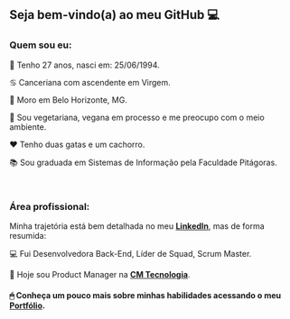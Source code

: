 ## Seja bem-vindo(a) ao meu GitHub 💻

### Quem sou eu:

🎂 Tenho 27 anos, nasci em: 25/06/1994. 

♋️ Canceriana com ascendente em Virgem.

🏡 Moro em Belo Horizonte, MG.

🌱 Sou vegetariana, vegana em processo e me preocupo com o meio ambiente.

❤️ Tenho duas gatas e um cachorro.

📚 Sou graduada em Sistemas de Informação pela Faculdade Pitágoras.

<br>

### Área profissional:


Minha trajetória está bem detalhada no meu <a href="https://www.linkedin.com/in/nubiaalmeida/" target="_blank"><b>LinkedIn</b><a/>, mas de forma resumida:

💻 Fui Desenvolvedora Back-End, Líder de Squad, Scrum Master.

💙 Hoje sou Product Manager na <a href="https://cmtecnologia.com.br/" target="_blank"><b>CM Tecnologia</b><a/>.


#### 🖱 Conheça um pouco mais sobre minhas habilidades acessando o meu <a href="https://nubiaalmeida.github.io/" target="_blank"><b>Portfólio</b><a/>.

